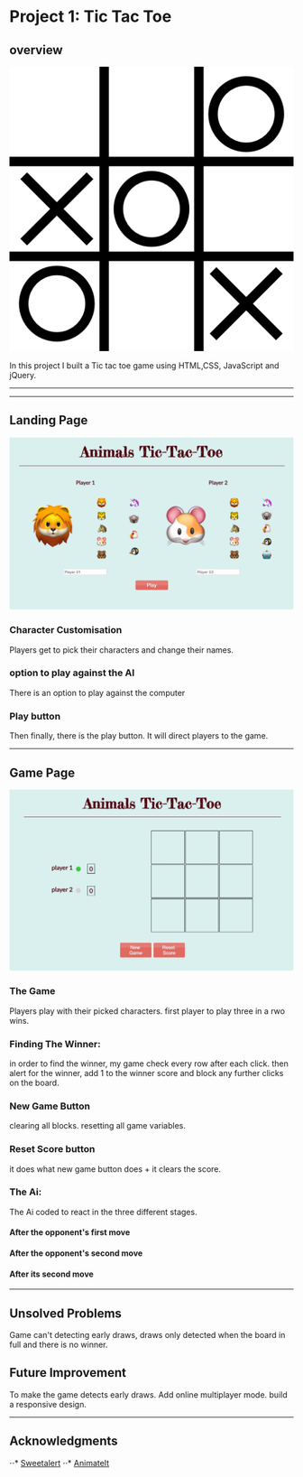 # Project 1: Tic Tac Toe
## overview 



![alt text](Images/tic-tac-toe.png "Tic-Tac-Toe")

In this project I built a Tic tac toe game using HTML,CSS, JavaScript and jQuery. 


***
***



## Landing Page

![alt text](Images/landingpage.jpg "Tic-Tac-Toe")

### Character Customisation 
Players get to pick their characters and change their names.

### option to play against the AI
There is an option to play against the computer 

### Play button 
Then finally, there is the play button. It will direct players to the game. 

***

## Game Page 

![alt text](Images/game.jpg "Tic-Tac-Toe")

### The Game
Players play with their picked characters. first player to play three in a rwo wins.

### Finding The Winner:
in order to find the winner, my game check every row after each click. then alert for the winner, add 1 to the winner score and block any further clicks on the board.

### New Game Button
clearing all blocks. resetting all game variables.

### Reset Score button
it does what new game button does + it clears the score.

### The Ai:
The Ai coded to react in the three different stages.
#### After the opponent's first move
#### After the opponent's second move
#### After its second move

***

## Unsolved Problems 
Game can't detecting early draws, draws only detected when the board in full and there is no winner.


## Future Improvement 
To make the game detects early draws.
Add online multiplayer mode.
build a responsive design.

***

## Acknowledgments
⋅⋅* [Sweetalert](https://sweetalert.js.org)
⋅⋅* [AnimateIt](https://daneden.github.io/animate.css/)



